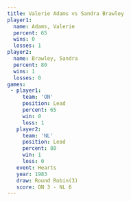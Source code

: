 ```yaml
---
title: Valerie Adams vs Sandra Brawley
player1:               
  name: Adams, Valerie 
  percent: 65          
  wins: 0              
  losses: 1            
player2:               
  name: Brawley, Sandra
  percent: 80          
  wins: 1              
  losses: 0            
games:
 - player1:        
     team: 'ON'    
     position: Lead
     percent: 65   
     win: 0        
     loss: 1       
   player2:        
     team: 'NL'    
     position: Lead
     percent: 80   
     win: 1        
     loss: 0       
   event: Hearts       
   year: 1983          
   draw: Round Robin(3)
   score: ON 3 - NL 6  
---
```

